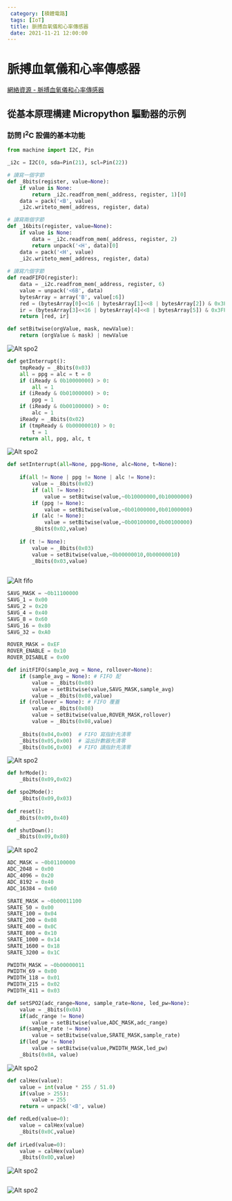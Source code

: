```yaml
---
 category: [積體電路]
 tags: [IoT]
 title: 脈搏血氧儀和心率傳感器
 date: 2021-11-21 12:00:00
---
```



# 脈搏血氧儀和心率傳感器

[網絡資源 - 脈搏血氧儀和心率傳感器](https://github.com/n-elia/MAX30102-MicroPython-drivers)

## 從基本原理構建 Micropython 驅動器的示例

### 訪問 I<sup>2</sup>C 設備的基本功能


```python
from machine import I2C, Pin

_i2c = I2C(0, sda=Pin(21), scl=Pin(22))

# 讀寫一個字節
def _8bits(register, value=None):
    if value is None:
        return _i2c.readfrom_mem(_address, register, 1)[0]
    data = pack('<B', value)
    _i2c.writeto_mem(_address, register, data)

# 讀寫兩個字節
def _16bits(register, value=None):
    if value is None:
        data = _i2c.readfrom_mem(_address, register, 2)
        return unpack('<H', data)[0]
    data = pack('<H', value)
    _i2c.writeto_mem(_address, register, data)
    
# 讀寫六個字節
def readFIFO(register):
    data = _i2c.readfrom_mem(_address, register, 6)
    value = unpack('<6B', data)
    bytesArray = array('B', value[:6])
    red = (bytesArray[0]<<16 | bytesArray[1]<<8 | bytesArray[2]) & 0x3FFFF >> 0x03
    ir = (bytesArray[3]<<16 | bytesArray[4]<<8 | bytesArray[5]) & 0x3FFFF >> 0x03
    return [red, ir]

def setBitwise(orgValue, mask, newValue):
    return (orgValue & mask) | newValue


```

![Alt spo2](../assets/img/sample/int_s.png)

```python
def getInterrupt():
    tmpReady = _8bits(0x03)
    all = ppg = alc = t = 0
    if (iReady & 0b10000000) > 0:
        all = 1
    if (iReady & 0b01000000) > 0:
        ppg = 1
    if (iReady & 0b00100000) > 0:
        alc = 1
    iReady = _8bits(0x02)
    if (tmpReady & 0b00000010) > 0:
        t = 1
    return all, ppg, alc, t

```


![Alt spo2](../assets/img/sample/int_e.png)

```python
def setInterrupt(all=None, ppg=None, alc=None, t=None):
	
    if(all != None | ppg != None | alc != None):
        value = _8bits(0x02)
        if (all != None):
            value = setBitwise(value,~0b10000000,0b10000000)
        if (ppg != None):
            value = setBitwise(value,~0b01000000,0b01000000)
        if (alc != None):
            value = setBitwise(value,~0b00100000,0b00100000)
        _8bits(0x02,value)
		
    if (t != None):
        value = _8bits(0x03)
        value = setBitwise(value,~0b00000010,0b00000010)
        _8bits(0x03,value)
		
```

![Alt fifo](../assets/img/sample/fifo_c.png)

```python
SAVG_MASK = ~0b11100000
SAVG_1 = 0x00
SAVG_2 = 0x20
SAVG_4 = 0x40
SAVG_8 = 0x60
SAVG_16 = 0x80
SAVG_32 = 0xA0

ROVER_MASK = 0xEF
ROVER_ENABLE = 0x10
ROVER_DISABLE = 0x00

def initFIFO(sample_avg = None, rollover=None):
    if (sample_avg = None): # FIFO 配
        value = _8bits(0x08)
        value = setBitwise(value,SAVG_MASK,sample_avg)
        value = _8bits(0x08,value)
    if (rollover = None): # FIFO 覆蓋
        value = _8bits(0x08)
        value = setBitwise(value,ROVER_MASK,rollover)
        value = _8bits(0x08,value)
  	    
    _8bits(0x04,0x00)  # FIFO 寫指針先清零
    _8bits(0x05,0x00)  # 溢出計數器先清零
    _8bits(0x06,0x00)  # FIFO 讀指針先清零

```

![Alt spo2](../assets/img/sample/mode_c.png)

```python
def hrMode():
    _8bits(0x09,0x02)     

def spo2Mode():
    _8bits(0x09,0x03) 
    
def reset():
   _8bits(0x09,0x40)   

def shutDown():
   _8bits(0x09,0x80)     

```
   
![Alt spo2](../assets/img/sample/spo2.png)

```python
ADC_MASK = ~0b01100000
ADC_2048 = 0x00
ADC_4096 = 0x20
ADC_8192 = 0x40
ADC_16384 = 0x60

SRATE_MASK = ~0b00011100
SRATE_50 = 0x00
SRATE_100 = 0x04
SRATE_200 = 0x08
SRATE_400 = 0x0C
SRATE_800 = 0x10
SRATE_1000 = 0x14
SRATE_1600 = 0x18
SRATE_3200 = 0x1C

PWIDTH_MASK = ~0b00000011
PWIDTH_69 = 0x00
PWIDTH_118 = 0x01
PWIDTH_215 = 0x02
PWIDTH_411 = 0x03

def setSPO2(adc_range=None, sample_rate=None, led_pw=None):
    value = _8bits(0x0A)
    if(adc_range != None)
        value = setBitwise(value,ADC_MASK,adc_range)
    if(sample_rate != None)
        value = setBitwise(value,SRATE_MASK,sample_rate)
    if(led_pw != None)
        value = setBitwise(value,PWIDTH_MASK,led_pw)
    _8bits(0x0A, value)

```

![Alt spo2](../assets/img/sample/leda.png)

```python
def calHex(value):
    value = int(value * 255 / 51.0)
    if(value > 255):
        value = 255
    return = unpack('<B', value)

def redLed(value=0):
    value = calHex(value)
    _8bits(0x0C,value)  
    
def irLed(value=0):    
    value = calHex(value)
    _8bits(0x0D,value)  

```

![Alt spo2](../assets/img/sample/mled.png)

```python


```

![Alt spo2](../assets/img/sample/tc.png)

```python


```